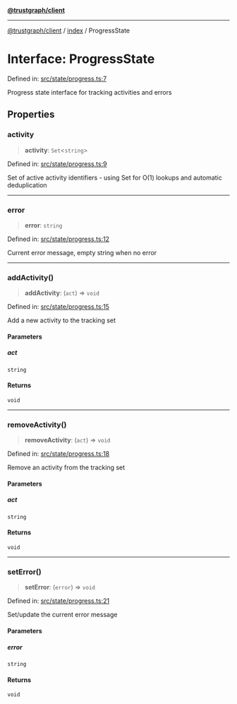 [**@trustgraph/client**](../../README.md)

***

[@trustgraph/client](../../README.md) / [index](../README.md) / ProgressState

# Interface: ProgressState

Defined in: [src/state/progress.ts:7](https://github.com/trustgraph-ai/trustgraph-ts-client/blob/4700024d623d01d40c50072d60c021f3b6c60b54/src/state/progress.ts#L7)

Progress state interface for tracking activities and errors

## Properties

### activity

> **activity**: `Set`\<`string`\>

Defined in: [src/state/progress.ts:9](https://github.com/trustgraph-ai/trustgraph-ts-client/blob/4700024d623d01d40c50072d60c021f3b6c60b54/src/state/progress.ts#L9)

Set of active activity identifiers - using Set for O(1) lookups and automatic deduplication

***

### error

> **error**: `string`

Defined in: [src/state/progress.ts:12](https://github.com/trustgraph-ai/trustgraph-ts-client/blob/4700024d623d01d40c50072d60c021f3b6c60b54/src/state/progress.ts#L12)

Current error message, empty string when no error

***

### addActivity()

> **addActivity**: (`act`) => `void`

Defined in: [src/state/progress.ts:15](https://github.com/trustgraph-ai/trustgraph-ts-client/blob/4700024d623d01d40c50072d60c021f3b6c60b54/src/state/progress.ts#L15)

Add a new activity to the tracking set

#### Parameters

##### act

`string`

#### Returns

`void`

***

### removeActivity()

> **removeActivity**: (`act`) => `void`

Defined in: [src/state/progress.ts:18](https://github.com/trustgraph-ai/trustgraph-ts-client/blob/4700024d623d01d40c50072d60c021f3b6c60b54/src/state/progress.ts#L18)

Remove an activity from the tracking set

#### Parameters

##### act

`string`

#### Returns

`void`

***

### setError()

> **setError**: (`error`) => `void`

Defined in: [src/state/progress.ts:21](https://github.com/trustgraph-ai/trustgraph-ts-client/blob/4700024d623d01d40c50072d60c021f3b6c60b54/src/state/progress.ts#L21)

Set/update the current error message

#### Parameters

##### error

`string`

#### Returns

`void`
